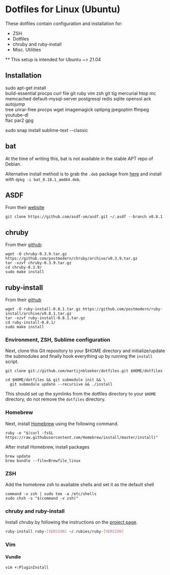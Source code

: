 # Dotfiles for Linux (Ubuntu)

These dotfiles contain configuration and installation for:

* ZSH
* Dotfiles
* chruby and ruby-install
* Misc. Utilities

** This setup is intended for Ubuntu ~> 21.04

## Installation

sudo apt-get install \
  build-essential procps curl file git ruby vim zsh git tig mercurial htop mc \
  memcached default-mysql-server postgresql redis sqlite openssl  ack autojump \
  tree unrar-free procps wget imagemagick optipng jpegoptim ffmpeg youtube-dl \
  flac par2 gpg

sudo snap install sublime-text --classic

## bat

At the time of writing this, bat is not available in the stable APT repo of Debian.

Alternative install method is to grab the `.deb` package from [here](https://github.com/sharkdp/bat) and install with `dpkg -i bat_0.18.1_amd64.deb`.

## ASDF

From their [website](https://asdf-vm.com/#/core-manage-asdf?id=asdf)

```
git clone https://github.com/asdf-vm/asdf.git ~/.asdf --branch v0.8.1
```

## chruby

From their [github](https://github.com/postmodern/chruby#install):

```
wget -O chruby-0.3.9.tar.gz https://github.com/postmodern/chruby/archive/v0.3.9.tar.gz
tar -xzvf chruby-0.3.9.tar.gz
cd chruby-0.3.9/
sudo make install
```

## ruby-install

From their [github](https://github.com/postmodern/ruby-install#install)
```
wget -O ruby-install-0.8.1.tar.gz https://github.com/postmodern/ruby-install/archive/v0.8.1.tar.gz
tar -xzvf ruby-install-0.8.1.tar.gz
cd ruby-install-0.8.1/
sudo make install
```

### Environment, ZSH, Sublime configuration

Next, clone this Git repository to your $HOME directory and initialize/update
the submodules and finally hook everything up by running the `install` script.

    git clone git://github.com/martijnbleeker/dotfiles.git $HOME/dotfiles

    cd $HOME/dotfiles && git submodule init && \
      git submodule update --recursive && ./install

This should set up the symlinks from the dotfiles directory to your `$HOME`
directory, do not remove the `dotfiles` directory.

### Homebrew

Next, install [Homebrew](http://mxcl.github.com/homebrew/) using the following
command.

    ruby -e "$(curl -fsSL https://raw.githubusercontent.com/Homebrew/install/master/install)"

After install Homebrew, install packages

    brew update
    brew bundle --file=Brewfile_linux

### ZSH

Add the homebrew zsh to available shells and set it as the default shell

    command -v zsh | sudo tee -a /etc/shells
    sudo chsh -s "$(command -v zsh)"

### chruby and ruby-install

Install chruby by following the instructions on the
[project page](https://github.com/postmodern/chruby).


```bash
ruby-install ruby-[VERSION] ~/.rubies/ruby-[VERSION]
```

### Vim

#### Vundle
```bash
vim +:PluginInstall
```

